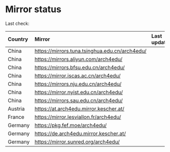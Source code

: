 <script src="./time.js"></script>
# Mirror status
Last check: <script type="text/javascript">localize(1699546978.2366946);</script>

|Country|Mirror|Last update|
|:------|:-----|:----------|
|China|https://mirrors.tuna.tsinghua.edu.cn/arch4edu/|<script type="text/javascript">localize(1699512088);</script>|
|China|https://mirrors.aliyun.com/arch4edu/|<script type="text/javascript">localize(1699512088);</script>|
|China|https://mirrors.bfsu.edu.cn/arch4edu/|<script type="text/javascript">localize(1699512088);</script>|
|China|https://mirror.iscas.ac.cn/arch4edu/|<script type="text/javascript">localize(1699512088);</script>|
|China|https://mirrors.nju.edu.cn/arch4edu/|<script type="text/javascript">localize(1699468389);</script>|
|China|https://mirror.nyist.edu.cn/arch4edu/|<script type="text/javascript">localize(1699512088);</script>|
|China|https://mirrors.sau.edu.cn/arch4edu/|<script type="text/javascript">localize(1699512088);</script>|
|Austria|https://at.arch4edu.mirror.kescher.at/|<script type="text/javascript">localize(1699512088);</script>|
|France|https://mirror.lesviallon.fr/arch4edu/|<script type="text/javascript">localize(1699512088);</script>|
|Germany|https://pkg.fef.moe/arch4edu/|<script type="text/javascript">localize(1699512088);</script>|
|Germany|https://de.arch4edu.mirror.kescher.at/|<script type="text/javascript">localize(1699512088);</script>|
|Germany|https://mirror.sunred.org/arch4edu/|<script type="text/javascript">localize(1699512088);</script>|

<script src="./tablefilter/tablefilter.js"></script>
<script src="./table.js"></script>